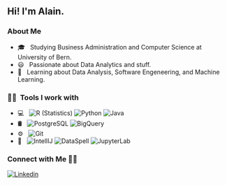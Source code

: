 <h2> Hi! I'm Alain.</h2>

<h3> About Me </h3>

- 🎓 &nbsp; Studying Business Administration and Computer Science at University of Bern.
- 😃 &nbsp; Passionate about Data Analytics and stuff.
- 🌱 &nbsp; Learning about Data Analysis, Software Engeneering, and Machine Learning.

<h3> 🔬🔭  &nbsp;Tools I work with</h3>

- 💻 &nbsp;
  ![R (Statistics)](https://img.shields.io/badge/-R-000000?style=flat&logo=R)
  ![Python](https://img.shields.io/badge/-Python-000000?style=flat&logo=python)
  ![Java](https://img.shields.io/badge/-Java-000000?style=flat&logo=java)
- 🛢 &nbsp;
  ![PostgreSQL](https://img.shields.io/badge/-PostgreSQL-000000?style=flat&logo=postgresql) 
  ![BigQuery](https://img.shields.io/badge/-BigQuery-000000?style=flat&logo=bigquery) 
- ⚙️ &nbsp;
  ![Git](https://img.shields.io/badge/-Git-000000?style=flat&logo=git)
- 🔧 &nbsp;
  ![IntellIJ](https://img.shields.io/badge/-IntellIJ%20IDEA-000000?style=flat&logo=intellij%20idea)
  ![DataSpell](https://img.shields.io/badge/-DataSpell-000000?style=flat&logo=dataspell)
  ![JupyterLab](https://img.shields.io/badge/-JupyterLab-000000?style=flat&logo=jupyterlab)

<h3> Connect with Me 🤝🏻 &nbsp; </h3>

[![Linkedin](https://img.shields.io/badge/-LinkedIn-blue?style=flat&logo=Linkedin&logoColor=white)](https://www.linkedin.com/in/alainjoss/)
